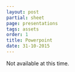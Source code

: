 ```yaml
---
layout: post
partial: sheet
page: presentations
tags: assets
order: 1
title: Powerpoint
date: 31-10-2015
---
```

Not available at this time.
